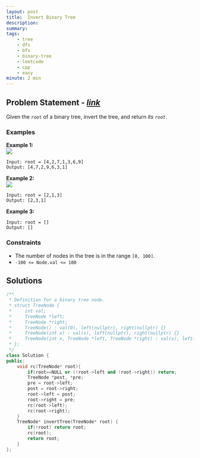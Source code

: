 ```yaml
---
layout: post
title:  Invert Binary Tree
description: 
summary: 
tags:
    - tree
    - dfs
    - bfs
    - binary-tree
    - leetcode
    - cpp
    - easy
minute: 2 min
---
```


## Problem Statement - [*link*](https://leetcode.com/problems/invert-binary-tree/)
Given the `root` of a binary tree, invert the tree, and return *its `root`*.
 
### Examples   
**Example 1:**  
<img src="https://assets.leetcode.com/uploads/2021/03/14/invert1-tree.jpg">
```
Input: root = [4,2,7,1,3,6,9]
Output: [4,7,2,9,6,3,1]
```

**Example 2:**  
<img src="https://assets.leetcode.com/uploads/2021/03/14/invert2-tree.jpg">
```
Input: root = [2,1,3]
Output: [2,3,1]
```

**Example 3:**  
```
Input: root = []
Output: []
```

### Constraints
+ The number of nodes in the tree is in the range `[0, 100]`.
+ `-100 <= Node.val <= 100`


## Solutions

```cpp
/**
 * Definition for a binary tree node.
 * struct TreeNode {
 *     int val;
 *     TreeNode *left;
 *     TreeNode *right;
 *     TreeNode() : val(0), left(nullptr), right(nullptr) {}
 *     TreeNode(int x) : val(x), left(nullptr), right(nullptr) {}
 *     TreeNode(int x, TreeNode *left, TreeNode *right) : val(x), left(left), right(right) {}
 * };
 */
class Solution {
public:
    void rc(TreeNode* root){
        if(root==NULL or (!root->left and !root->right)) return;
        TreeNode *post, *pre;
        pre = root->left;
        post = root->right;
        root->left = post;
        root->right = pre;   
        rc(root->left);
        rc(root->right);
    }
    TreeNode* invertTree(TreeNode* root) {
        if(!root) return root;
        rc(root);
        return root;
    }
};
```

